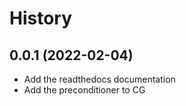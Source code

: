 # History

0.0.1 (2022-02-04)
---
- Add the readthedocs documentation
- Add the preconditioner to CG